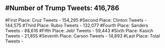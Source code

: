 #Number of Trump Tweets: 416,786
---
#First Place: Cruz Tweets - 154,295
#Second Place: Clinton Tweets - 144,575
#Third Place: Rubio Tweets - 132,077
#Fourth Place: Sanders Tweets - 88,616
#Fifth Place: Jeb! Tweets - 59,443
#Sixth Place: Kasich Tweets - 21,855
#Seventh Place: Carson Tweets - 14,893
#Last Place: Total Tweets -  

